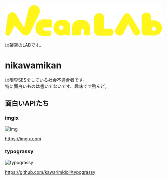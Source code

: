 ![img](ncanlab_logo_ver0.0.1.svg)

は架空のLABです。

# nikawamikan

は限界SESをしている社会不適合者です。  
特に面白いものは書いてないです、趣味です殆んど。  



## 面白いAPIたち
### imgix  
![img](http://mikan-box.imgix.net/bankan27.png?fit=clip&w=512&txt-y=20&txt64=44GL44KP44Gh44Gw44KT44GL44KT&txt-color=ffee00&txt-line=2&txt-line-color=404040&txt-size=64&txt-align=middle,center)  

https://imgix.com
### typograssy
![typograssy](https://typograssy.deno.dev/api?l0=e8f2f1&l1=c0f2f0&l2=86e5e2&l3=41d3cf&l4=1bc9c3&bg=fafcfc&frame=47e3df&text=%E3%81%90%E3%82%8B%E3%81%90%E3%82%8B%E3%81%90%E3%82%8B%E3%81%90%E3%82%8B&speed=100&comment=for%28%3B%3B%29%7BSystem.out.print%28%22%E3%81%90%E3%82%8B%22%29%7D)  

https://github.com/kawarimidoll/typograssy
